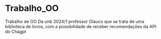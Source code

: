 # Trabalho_OO
Trabalho de OO Da unb 2024/1 professor Glauco que se trata de uma biblioteca de livros, com a possibilidade de receber recomendações da API do Chagpt
